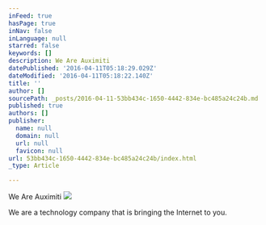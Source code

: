 ```yaml
---
inFeed: true
hasPage: true
inNav: false
inLanguage: null
starred: false
keywords: []
description: We Are Auximiti
datePublished: '2016-04-11T05:18:29.029Z'
dateModified: '2016-04-11T05:18:22.140Z'
title: ''
author: []
sourcePath: _posts/2016-04-11-53bb434c-1650-4442-834e-bc485a24c24b.md
published: true
authors: []
publisher:
  name: null
  domain: null
  url: null
  favicon: null
url: 53bb434c-1650-4442-834e-bc485a24c24b/index.html
_type: Article

---
```

We Are Auximiti
![](https://the-grid-user-content.s3-us-west-2.amazonaws.com/b6926f95-9af8-49b5-b0b3-3d8bef2dc140.png)

We are a technology company that is bringing the Internet to you.